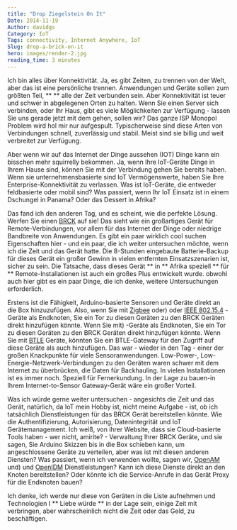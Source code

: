 ```yaml
---
title: "Drop Ziegelstein On It"
Date: 2014-11-19
Author: davidgs
Category: IoT
Tags: connectivity, Internet Anywhere, IoT
Slug: drop-a-brick-on-it
hero: images/render-2.jpg
reading_time: 3 minutes
---
```



Ich bin alles über Konnektivität. Ja, es gibt Zeiten, zu trennen von der Welt, aber das ist eine persönliche trennen. Anwendungen und Geräte sollen zum größten Teil, ** ** alle der Zeit verbunden sein. Aber Konnektivität ist teuer und schwer in abgelegenen Orten zu halten. Wenn Sie einen Server sich verbinden, oder Ihr Haus, gibt es viele Möglichkeiten zur Verfügung - lassen Sie uns gerade jetzt mit dem gehen, sollen wir? Das ganze ISP Monopol Problem wird hol mir nur aufgespult. Typischerweise sind diese Arten von Verbindungen schnell, zuverlässig und stabil. Meist sind sie billig und weit verbreitet zur Verfügung.

Aber wenn wir auf das Internet der Dinge aussehen (IOT) Dinge kann ein bisschen mehr squirrelly bekommen. Ja, wenn Ihre IoT-Geräte Dinge in Ihrem Hause sind, können Sie mit der Verbindung gehen Sie bereits haben. Wenn sie unternehmensbasierte sind IoT Vermögenswerte, haben Sie Ihre Enterprise-Konnektivität zu verlassen. Was ist IoT-Geräte, die entweder feldbasierte oder mobil sind? Was passiert, wenn Ihr IoT Einsatz ist in einem Dschungel in Panama? Oder das Dessert in Afrika?

Das fand ich den anderen Tag, und es scheint, wie die perfekte Lösung. Werfen Sie einen [BRCK](http://www.brck.com) auf sie! Das sieht wie ein großartiges Gerät für Remote-Verbindungen, vor allem für das Internet der Dinge oder niedrige Bandbreite von Anwendungen. Es gibt ein paar wirklich cool suchen Eigenschaften hier - und ein paar, die ich weiter untersuchen möchte, wenn ich die Zeit und das Gerät hatte. Die 8-Stunden eingebaute Batterie-Backup für dieses Gerät ein großer Gewinn in vielen entfernten Einsatzszenarien ist, sicher zu sein. Die Tatsache, dass dieses Gerät ** in ** Afrika speziell ** für ** Remote-Installationen ist auch ein großes Plus entwickelt wurde. obwohl auch hier gibt es ein paar Dinge, die ich denke, weitere Untersuchungen erforderlich.

Erstens ist die Fähigkeit, Arduino-basierte Sensoren und Geräte direkt an die Box hinzuzufügen. Also, wenn Sie mit [Zigbee](http://zigbee.org) oder) oder [IEEE 802.15.4](http://en.wikipedia.org/wiki/IEEE_802.15.4) -Geräte als Endknoten, Sie ein Tor zu diesen Geräten zu den BRCK Geräten direkt hinzufügen könnte. Wenn Sie mit) -Geräte als Endknoten, Sie ein Tor zu diesen Geräten zu den BRCK Geräten direkt hinzufügen könnte. Wenn Sie mit [BTLE](http://www.bluetooth.com/Pages/low-energy-tech-info.aspx) Geräte, könnten Sie ein BTLE-Gateway für den Zugriff auf diese Geräte als auch hinzufügen. Das war - wieder in den Tag - einer der großen Knackpunkte für viele Sensoranwendungen. Low-Power-, Low-Energie-Netzwerk-Verbindungen zu den Geräten waren schwer mit dem Internet zu überbrücken, die Daten für Backhauling. In vielen Installationen ist es immer noch. Speziell für Fernerkundung. In der Lage zu bauen-in Ihrem Internet-to-Sensor Gateway-Gerät wäre ein großer Vorteil.

Was ich würde gerne weiter untersuchen - angesichts die Zeit und das Gerät, natürlich, da IoT mein Hobby ist, nicht meine Aufgabe - ist, ob ich tatsächlich Dienstleistungen für das BRCK Gerät bereitstellen könnte. Wie die Authentifizierung, Autorisierung, Datenintegrität und IoT Gerätemanagement. Ich weiß, von ihrer Website, dass sie Cloud-basierte Tools haben - wer nicht, amirite? - Verwaltung Ihrer BRCK Geräte, und sie sagen, Sie Arduino Skizzen bis in die Box schieben kann, um angeschlossene Geräte zu verteilen, aber was ist mit diesen anderen Diensten? Was passiert, wenn ich verwenden wollte, sagen wir, [OpenAM](https://forgerock.org/openam/) und) und [OpenIDM](https://forgerock.org/openidm/) Dienstleistungen? Kann ich diese Dienste direkt an den Knoten bereitstellen? Oder könnte ich die Service-Anrufe in das Gerät Proxy für die Endknoten bauen?

Ich denke, ich werde nur diese von Geräten in die Liste aufnehmen und Technologien I ** Liebe würde ** in der Lage sein, einige Zeit mit verbringen, aber wahrscheinlich nicht die Zeit oder das Geld, zu beschäftigen.<sigh>
